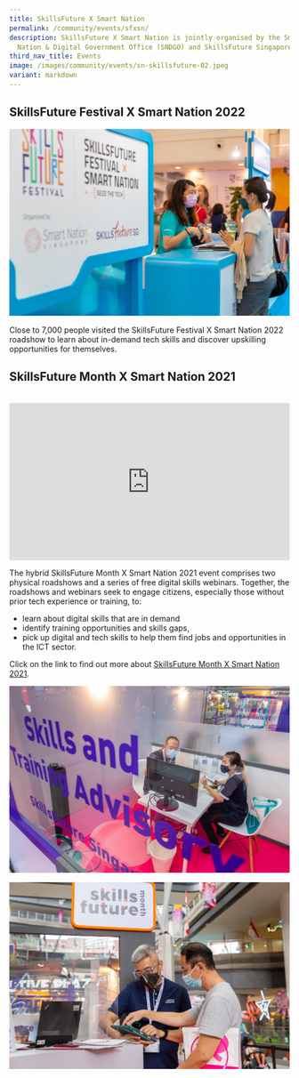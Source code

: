 ```yaml
---
title: SkillsFuture X Smart Nation
permalink: /community/events/sfxsn/
description: SkillsFuture X Smart Nation is jointly organised by the Smart
  Nation & Digital Government Office (SNDGO) and SkillsFuture Singapore (SSG).
third_nav_title: Events
image: /images/community/events/sn-skillsfuture-02.jpeg
variant: markdown
---
```

## SkillsFuture Festival X Smart Nation 2022 

![SkillsFuture Festival 2022](/images/community/events/sfxsn2022_05.jpeg)

Close to 7,000 people visited the SkillsFuture Festival X Smart Nation 2022 roadshow to learn about in-demand tech skills and discover upskilling opportunities for themselves. 

## SkillsFuture Month X Smart Nation 2021
<br>

<div style="max-width: 1280px">
    <div style="height: 0;
            overflow: hidden;
            position: relative;
            padding-bottom: 56.25%;">
        <iframe src="https://www.youtube.com/embed/fk1DKUrCV0Q" height="720" width="1280" frameborder="0" title="YouTube video player" allow="accelerometer; autoplay; clipboard-write; encrypted-media; gyroscope; picture-in-picture" style="top: 0;
                left: 0;
                right: 0;
                bottom: 0;
                height: 100%;
                border: none;
                max-width: 100%;
                position: absolute;"></iframe>
    </div>
</div>

The hybrid SkillsFuture Month X Smart Nation 2021 event comprises two physical roadshows and a series of free digital skills webinars. Together, the roadshows and webinars seek to engage citizens, especially those without prior tech experience or training, to:

* learn about digital skills that are in demand
* identify training opportunities and skills gaps,
* pick up digital and tech skills to help them find jobs and opportunities in the ICT sector.

Click on the link to find out more about  [SkillsFuture Month X Smart Nation 2021](/media-hub/press-releases/skillsfuture-month-smart).

![SkillsFuture Month X Smart Nation 2021 - Roadshow](/images/community/events/sn-skillsfuture-01.jpeg)

![SkillsFuture Month X Smart Nation 2021 - Roadshow](/images/community/events/sn-skillsfuture-02.jpeg)